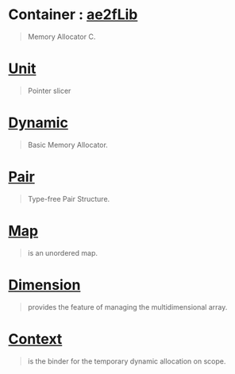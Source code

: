 # Container : [ae2fLib](https://github.com/yuisanae2f/ae2fLib)
> Memory Allocator C.

# [Unit](./Container/Unit.md)
> Pointer slicer

# [Dynamic](./Container/Dynamic.md)
> Basic Memory Allocator.

# [Pair](./Container/Pair.md)
> Type-free Pair Structure.

# [Map](./Container/Map.md)
> is an unordered map.

# [Dimension](./Container/Dimension.md)
> provides the feature of managing the multidimensional array.

# [Context](./Container/Context.md)
> is the binder for the temporary dynamic allocation on scope.